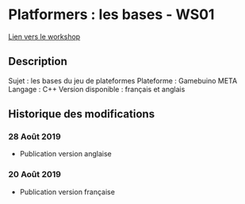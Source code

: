 
# Platformers : les bases - WS01

[Lien vers le workshop](https://chris-scientist.github.io/gb-platformer-ws-01/)

## Description

Sujet : les bases du jeu de plateformes
Plateforme : Gamebuino META
Langage : C++
Version disponible : français et anglais

## Historique des modifications

### 28 Août 2019

* Publication version anglaise

### 20 Août 2019

* Publication version française
